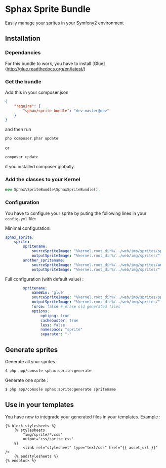 
Sphax Sprite Bundle
==================
Easily manage your sprites in your Symfony2 environment


## Installation
### Dependancies
For this bundle to work, you have to install [Glue] (http://glue.readthedocs.org/en/latest/)

### Get the bundle

Add this in your composer.json

```json
{
	"require": {
		"sphax/sprite-bundle": "dev-master@dev"
	}
}
```

and then run

```sh
php composer.phar update
```
or 
```sh
composer update
```
if you installed composer globally.

### Add the classes to your Kernel
```php
new Sphax\SpriteBundle\SphaxSpriteBundle(),
```

### Configuration
You have to configure your sprite by puting the following lines in your ```config.yml``` file: 

Minimal configuration:
```yaml
sphax_sprite:
    sprite:
        spritename:
            sourceSpriteImage: "%kernel.root_dir%/../web/imp/sprites/spritename/"
            outputSpriteImage: "%kernel.root_dir%/../web/img/sprites/"
        another_spritename:
            sourceSpriteImage: "%kernel.root_dir%/../web/img/sprites/another/"
            outputSpriteImage: "%kernel.root_dir%/../web/img/sprites/"
```

Full configuration (with default value) :
```yaml
        spritename:
            nameBin: 'glue'
            sourceSpriteImage: "%kernel.root_dir%/../web/imp/sprites/spritename/"
            outputSpriteImage: "%kernel.root_dir%/../web/img/sprites/"
            force: false # erase old generated files
            options: 
                optipng: true
                cachebuster: true
                less: false
                namespace: "sprite" 
                separator: "-"
```

## Generate sprites
Generate all your sprites : 
```sh
$ php app/console sphax:sprite:generate
```

Generate one sprite : 
```sh
$ php app/console sphax:sprite:generate spritename
```

## Use in your templates
You have now to integrade your generated files in your templates.
Example : 
```twig
{% block stylesheets %}
    {% stylesheets
        "img/sprite/*.css"
        output="css/sprite.css"
    %}
        <link rel="stylesheet" type="text/css" href="{{ asset_url }}" />
    {% endstylesheets %}
{% endblock %}
```
